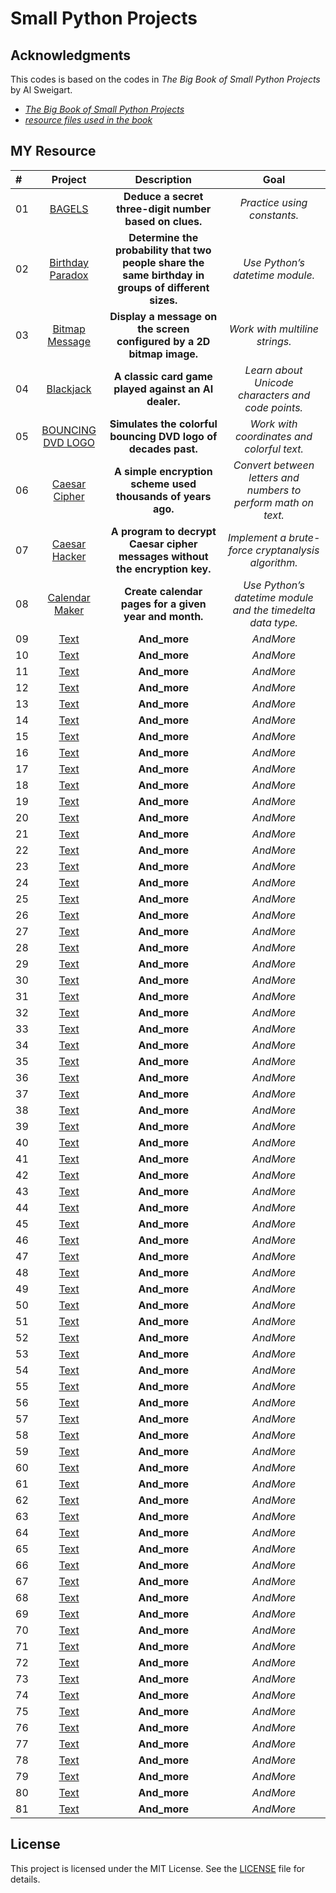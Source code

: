 # Small Python Projects
## Acknowledgments

This codes is based on the codes in _The Big Book of Small Python Projects_ by Al Sweigart.

-   _[The Big Book of Small Python Projects](https://nostarch.com/big-book-small-python-projects)_
-   _[resource files used in the book](https://nostarch.com/download/BigBookPythonResources.zip)_

## MY Resource

| #   |                                                Project                                                |                                             Description                                             |                       Goal                        |
| :-- | :---------------------------------------------------------------------------------------------------: | :-------------------------------------------------------------------------------------------------: | :-----------------------------------------------: |
| 01  |          [BAGELS](https://github.com/MajidShajari/small_python_projects/tree/master/bagels)           |                       **Deduce a secret three-digit number based on clues.**                        |            _Practice using constants._            |
| 02  | [Birthday Paradox](https://github.com/MajidShajari/small_python_projects/tree/master/birthdayparadox) | **Determine the probability that two people share the same birthday in groups of different sizes.** |          _Use Python’s datetime module._          |
| 03  |   [Bitmap Message](https://github.com/MajidShajari/small_python_projects/tree/master/bitmapmessage)   |                **Display a message on the screen configured by a 2D bitmap image.**                 |          _Work with multiline strings._           |
| 04  |       [Blackjack](https://github.com/MajidShajari/small_python_projects/tree/master/blackjack)        |                        **A classic card game played against an AI dealer.**                         | _Learn about Unicode characters and code points._ |
| 05  |              [BOUNCING DVD LOGO](https://github.com/MajidShajari/small_python_projects/tree/master/bouncingdvd)               |                                            **Simulates the colorful bouncing DVD logo of decades past.**                                             |                     _Work with coordinates and colorful text._                     |
| 06  |              [Caesar Cipher](https://github.com/MajidShajari/small_python_projects/tree/master/caesarcipher)               |                                            **A simple encryption scheme used thousands of years ago.**                                             |                     _Convert between letters and numbers to perform math on text._                     |
| 07  |              [Caesar Hacker](https://github.com/MajidShajari/small_python_projects/tree/master/caesarhacker)               |                                            **A program to decrypt Caesar cipher messages without the encryption key.**                                             |                     _Implement a brute-force cryptanalysis algorithm._                     |
| 08  |              [Calendar Maker](https://github.com/MajidShajari/small_python_projects/tree/master/calendarmaker)               |                                            **Create calendar pages for a given year and month.**                                             |                     _Use Python’s datetime module and the timedelta data type._                     |
| 09  |              [Text](https://github.com/MajidShajari/small_python_projects/tree/master/)               |                                            **And_more**                                             |                     _AndMore_                     |
| 10  |              [Text](https://github.com/MajidShajari/small_python_projects/tree/master/)               |                                            **And_more**                                             |                     _AndMore_                     |
| 11  |              [Text](https://github.com/MajidShajari/small_python_projects/tree/master/)               |                                            **And_more**                                             |                     _AndMore_                     |
| 12  |              [Text](https://github.com/MajidShajari/small_python_projects/tree/master/)               |                                            **And_more**                                             |                     _AndMore_                     |
| 13  |              [Text](https://github.com/MajidShajari/small_python_projects/tree/master/)               |                                            **And_more**                                             |                     _AndMore_                     |
| 14  |              [Text](https://github.com/MajidShajari/small_python_projects/tree/master/)               |                                            **And_more**                                             |                     _AndMore_                     |
| 15  |              [Text](https://github.com/MajidShajari/small_python_projects/tree/master/)               |                                            **And_more**                                             |                     _AndMore_                     |
| 16  |              [Text](https://github.com/MajidShajari/small_python_projects/tree/master/)               |                                            **And_more**                                             |                     _AndMore_                     |
| 17  |              [Text](https://github.com/MajidShajari/small_python_projects/tree/master/)               |                                            **And_more**                                             |                     _AndMore_                     |
| 18  |              [Text](https://github.com/MajidShajari/small_python_projects/tree/master/)               |                                            **And_more**                                             |                     _AndMore_                     |
| 19  |              [Text](https://github.com/MajidShajari/small_python_projects/tree/master/)               |                                            **And_more**                                             |                     _AndMore_                     |
| 20  |              [Text](https://github.com/MajidShajari/small_python_projects/tree/master/)               |                                            **And_more**                                             |                     _AndMore_                     |
| 21  |              [Text](https://github.com/MajidShajari/small_python_projects/tree/master/)               |                                            **And_more**                                             |                     _AndMore_                     |
| 22  |              [Text](https://github.com/MajidShajari/small_python_projects/tree/master/)               |                                            **And_more**                                             |                     _AndMore_                     |
| 23  |              [Text](https://github.com/MajidShajari/small_python_projects/tree/master/)               |                                            **And_more**                                             |                     _AndMore_                     |
| 24  |              [Text](https://github.com/MajidShajari/small_python_projects/tree/master/)               |                                            **And_more**                                             |                     _AndMore_                     |
| 25  |              [Text](https://github.com/MajidShajari/small_python_projects/tree/master/)               |                                            **And_more**                                             |                     _AndMore_                     |
| 26  |              [Text](https://github.com/MajidShajari/small_python_projects/tree/master/)               |                                            **And_more**                                             |                     _AndMore_                     |
| 27  |              [Text](https://github.com/MajidShajari/small_python_projects/tree/master/)               |                                            **And_more**                                             |                     _AndMore_                     |
| 28  |              [Text](https://github.com/MajidShajari/small_python_projects/tree/master/)               |                                            **And_more**                                             |                     _AndMore_                     |
| 29  |              [Text](https://github.com/MajidShajari/small_python_projects/tree/master/)               |                                            **And_more**                                             |                     _AndMore_                     |
| 30  |              [Text](https://github.com/MajidShajari/small_python_projects/tree/master/)               |                                            **And_more**                                             |                     _AndMore_                     |
| 31  |              [Text](https://github.com/MajidShajari/small_python_projects/tree/master/)               |                                            **And_more**                                             |                     _AndMore_                     |
| 32  |              [Text](https://github.com/MajidShajari/small_python_projects/tree/master/)               |                                            **And_more**                                             |                     _AndMore_                     |
| 33  |              [Text](https://github.com/MajidShajari/small_python_projects/tree/master/)               |                                            **And_more**                                             |                     _AndMore_                     |
| 34  |              [Text](https://github.com/MajidShajari/small_python_projects/tree/master/)               |                                            **And_more**                                             |                     _AndMore_                     |
| 35  |              [Text](https://github.com/MajidShajari/small_python_projects/tree/master/)               |                                            **And_more**                                             |                     _AndMore_                     |
| 36  |              [Text](https://github.com/MajidShajari/small_python_projects/tree/master/)               |                                            **And_more**                                             |                     _AndMore_                     |
| 37  |              [Text](https://github.com/MajidShajari/small_python_projects/tree/master/)               |                                            **And_more**                                             |                     _AndMore_                     |
| 38  |              [Text](https://github.com/MajidShajari/small_python_projects/tree/master/)               |                                            **And_more**                                             |                     _AndMore_                     |
| 39  |              [Text](https://github.com/MajidShajari/small_python_projects/tree/master/)               |                                            **And_more**                                             |                     _AndMore_                     |
| 40  |              [Text](https://github.com/MajidShajari/small_python_projects/tree/master/)               |                                            **And_more**                                             |                     _AndMore_                     |
| 41  |              [Text](https://github.com/MajidShajari/small_python_projects/tree/master/)               |                                            **And_more**                                             |                     _AndMore_                     |
| 42  |              [Text](https://github.com/MajidShajari/small_python_projects/tree/master/)               |                                            **And_more**                                             |                     _AndMore_                     |
| 43  |              [Text](https://github.com/MajidShajari/small_python_projects/tree/master/)               |                                            **And_more**                                             |                     _AndMore_                     |
| 44  |              [Text](https://github.com/MajidShajari/small_python_projects/tree/master/)               |                                            **And_more**                                             |                     _AndMore_                     |
| 45  |              [Text](https://github.com/MajidShajari/small_python_projects/tree/master/)               |                                            **And_more**                                             |                     _AndMore_                     |
| 46  |              [Text](https://github.com/MajidShajari/small_python_projects/tree/master/)               |                                            **And_more**                                             |                     _AndMore_                     |
| 47  |              [Text](https://github.com/MajidShajari/small_python_projects/tree/master/)               |                                            **And_more**                                             |                     _AndMore_                     |
| 48  |              [Text](https://github.com/MajidShajari/small_python_projects/tree/master/)               |                                            **And_more**                                             |                     _AndMore_                     |
| 49  |              [Text](https://github.com/MajidShajari/small_python_projects/tree/master/)               |                                            **And_more**                                             |                     _AndMore_                     |
| 50  |              [Text](https://github.com/MajidShajari/small_python_projects/tree/master/)               |                                            **And_more**                                             |                     _AndMore_                     |
| 51  |              [Text](https://github.com/MajidShajari/small_python_projects/tree/master/)               |                                            **And_more**                                             |                     _AndMore_                     |
| 52  |              [Text](https://github.com/MajidShajari/small_python_projects/tree/master/)               |                                            **And_more**                                             |                     _AndMore_                     |
| 53  |              [Text](https://github.com/MajidShajari/small_python_projects/tree/master/)               |                                            **And_more**                                             |                     _AndMore_                     |
| 54  |              [Text](https://github.com/MajidShajari/small_python_projects/tree/master/)               |                                            **And_more**                                             |                     _AndMore_                     |
| 55  |              [Text](https://github.com/MajidShajari/small_python_projects/tree/master/)               |                                            **And_more**                                             |                     _AndMore_                     |
| 56  |              [Text](https://github.com/MajidShajari/small_python_projects/tree/master/)               |                                            **And_more**                                             |                     _AndMore_                     |
| 57  |              [Text](https://github.com/MajidShajari/small_python_projects/tree/master/)               |                                            **And_more**                                             |                     _AndMore_                     |
| 58  |              [Text](https://github.com/MajidShajari/small_python_projects/tree/master/)               |                                            **And_more**                                             |                     _AndMore_                     |
| 59  |              [Text](https://github.com/MajidShajari/small_python_projects/tree/master/)               |                                            **And_more**                                             |                     _AndMore_                     |
| 60  |              [Text](https://github.com/MajidShajari/small_python_projects/tree/master/)               |                                            **And_more**                                             |                     _AndMore_                     |
| 61  |              [Text](https://github.com/MajidShajari/small_python_projects/tree/master/)               |                                            **And_more**                                             |                     _AndMore_                     |
| 62  |              [Text](https://github.com/MajidShajari/small_python_projects/tree/master/)               |                                            **And_more**                                             |                     _AndMore_                     |
| 63  |              [Text](https://github.com/MajidShajari/small_python_projects/tree/master/)               |                                            **And_more**                                             |                     _AndMore_                     |
| 64  |              [Text](https://github.com/MajidShajari/small_python_projects/tree/master/)               |                                            **And_more**                                             |                     _AndMore_                     |
| 65  |              [Text](https://github.com/MajidShajari/small_python_projects/tree/master/)               |                                            **And_more**                                             |                     _AndMore_                     |
| 66  |              [Text](https://github.com/MajidShajari/small_python_projects/tree/master/)               |                                            **And_more**                                             |                     _AndMore_                     |
| 67  |              [Text](https://github.com/MajidShajari/small_python_projects/tree/master/)               |                                            **And_more**                                             |                     _AndMore_                     |
| 68  |              [Text](https://github.com/MajidShajari/small_python_projects/tree/master/)               |                                            **And_more**                                             |                     _AndMore_                     |
| 69  |              [Text](https://github.com/MajidShajari/small_python_projects/tree/master/)               |                                            **And_more**                                             |                     _AndMore_                     |
| 70  |              [Text](https://github.com/MajidShajari/small_python_projects/tree/master/)               |                                            **And_more**                                             |                     _AndMore_                     |
| 71  |              [Text](https://github.com/MajidShajari/small_python_projects/tree/master/)               |                                            **And_more**                                             |                     _AndMore_                     |
| 72  |              [Text](https://github.com/MajidShajari/small_python_projects/tree/master/)               |                                            **And_more**                                             |                     _AndMore_                     |
| 73  |              [Text](https://github.com/MajidShajari/small_python_projects/tree/master/)               |                                            **And_more**                                             |                     _AndMore_                     |
| 74  |              [Text](https://github.com/MajidShajari/small_python_projects/tree/master/)               |                                            **And_more**                                             |                     _AndMore_                     |
| 75  |              [Text](https://github.com/MajidShajari/small_python_projects/tree/master/)               |                                            **And_more**                                             |                     _AndMore_                     |
| 76  |              [Text](https://github.com/MajidShajari/small_python_projects/tree/master/)               |                                            **And_more**                                             |                     _AndMore_                     |
| 77  |              [Text](https://github.com/MajidShajari/small_python_projects/tree/master/)               |                                            **And_more**                                             |                     _AndMore_                     |
| 78  |              [Text](https://github.com/MajidShajari/small_python_projects/tree/master/)               |                                            **And_more**                                             |                     _AndMore_                     |
| 79  |              [Text](https://github.com/MajidShajari/small_python_projects/tree/master/)               |                                            **And_more**                                             |                     _AndMore_                     |
| 80  |              [Text](https://github.com/MajidShajari/small_python_projects/tree/master/)               |                                            **And_more**                                             |                     _AndMore_                     |
| 81  |              [Text](https://github.com/MajidShajari/small_python_projects/tree/master/)               |                                            **And_more**                                             |                     _AndMore_                     |

## License

This project is licensed under the MIT License. See the [LICENSE](https://github.com/MajidShajari/small_python_projects/blob/master/LICENSE) file for details.
